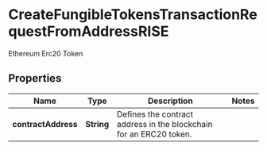 

# CreateFungibleTokensTransactionRequestFromAddressRISE

Ethereum Erc20 Token

## Properties

| Name | Type | Description | Notes |
|------------ | ------------- | ------------- | -------------|
|**contractAddress** | **String** | Defines the contract address in the blockchain for an ERC20 token. |  |



